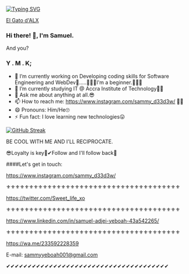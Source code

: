 [![Typing SVG](https://readme-typing-svg.demolab.com?font=Cascadia+code&weight=500&size=27&pause=1000&color=931FA3&background=27000000&center=true&vCenter=true&width=435&lines=Hello+this+is+Samuel;Welcome+to+my+GitHub+page;Follow+for+a+follow+back+%F0%9F%98%89;and+let's+get+in+touch)](https://git.io/typing-svg)

[El Gato d'ALX](https://user-images.githubusercontent.com/124172439/227714616-16aad57c-dee0-4d13-a1d5-0a1478ebff4d.png)
### Hi there! 👋, I'm Samuel.
 And you?


### Y . M . K;

- 🔭 I’m currently working on Developing coding skills for Software Engineering and WebDev👴.....👶👶👶I'm a beginner.🤸‍♂️🤘
- 🌱 I’m currently studying IT @ Accra Institute of Technology👨‍🎓
- 💬 Ask me about anything at all.😎
- 📫 How to reach me: https://www.instagram.com/sammy_d33d3w/ 👨‍🦳
- 😄 Pronouns: Him/He🙄
- ⚡ Fun fact: I love learning new technologies😛

[![GitHub Streak](https://streak-stats.demolab.com/?user=SammyYeboah)](https://git.io/streak-stats)


BE COOL WITH ME AND I'LL RECIPROCATE.

😎Loyalty is key🔑✔Follow and I'll follow back🤝

####Let's get in touch: 

https://www.instagram.com/sammy_d33d3w/

⚜⚜⚜⚜⚜⚜⚜⚜⚜⚜⚜⚜⚜⚜⚜⚜⚜⚜⚜⚜⚜⚜⚜⚜⚜⚜⚜⚜⚜⚜⚜⚜⚜⚜⚜⚜⚜⚜

https://twitter.com/Sweet_life_xo

⚜⚜⚜⚜⚜⚜⚜⚜⚜⚜⚜⚜⚜⚜⚜⚜⚜⚜⚜⚜⚜⚜⚜⚜⚜⚜⚜⚜⚜⚜⚜⚜⚜⚜⚜⚜⚜⚜

https://www.linkedin.com/in/samuel-adjei-yeboah-43a542265/

⚜⚜⚜⚜⚜⚜⚜⚜⚜⚜⚜⚜⚜⚜⚜⚜⚜⚜⚜⚜⚜⚜⚜⚜⚜⚜⚜⚜⚜⚜⚜⚜⚜⚜⚜⚜⚜⚜

https://wa.me/233592228359

E-mail: sammyyeboah001@gmail.com

✔✔✔✔✔✔✔✔✔✔✔✔✔✔✔✔✔✔✔✔✔✔✔✔✔✔✔✔✔✔✔✔✔✔✔✔✔✔
